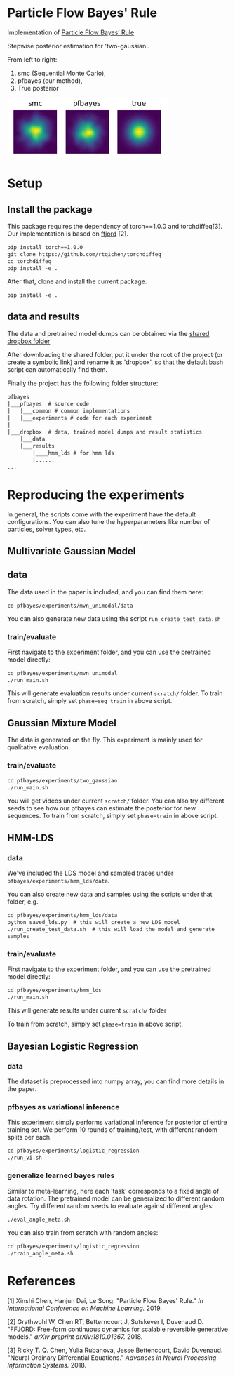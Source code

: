 # Particle Flow Bayes' Rule

Implementation of [Particle Flow Bayes’ Rule](http://proceedings.mlr.press/v97/chen19c.html)

Stepwise posterior estimation for 'two-gaussian'.

From left to right: 
1. smc (Sequential Monte Carlo), 
2. pfbayes (our method), 
3. True posterior

![demo](video/two_gaussian.gif)


# Setup

## Install the package

This package requires the dependency of torch==1.0.0 and torchdiffeq[3].
Our implementation is based on [ffjord](https://github.com/rtqichen/ffjord) [2].

```
pip install torch==1.0.0
git clone https://github.com/rtqichen/torchdiffeq
cd torchdiffeq
pip install -e .
```

After that, clone and install the current package.

```
pip install -e .
```

## data and results

The data and pretrained model dumps can be obtained via the [shared dropbox folder](https://www.dropbox.com/sh/a6bbockuft7bilb/AAAbH_AE1DHkcBkuVNio5IFla?dl=0)

After downloading the shared folder, put it under the root of the project (or create a symbolic link) and rename it as 'dropbox', so that the default bash script can automatically find them.

Finally the project has the following folder structure:
```
pfbayes
|___pfbayes  # source code
|   |___common # common implementations
|   |___experiments # code for each experiment
|
|___dropbox  # data, trained model dumps and result statistics
    |___data  
    |___results 
        |____hmm_lds # for hmm lds
        |......
...
```


# Reproducing the experiments

In general, the scripts come with the experiment have the default configurations. 
You can also tune the hyperparameters like number of particles, solver types, etc. 

## Multivariate Gaussian Model

## data
The data used in the paper is included, and you can find them here:
```
cd pfbayes/experiments/mvn_unimodal/data
```
You can also generate new data using the script `run_create_test_data.sh`

### train/evaluate
First navigate to the experiment folder, and you can use the pretrained model directly:
```
cd pfbayes/experiments/mvn_unimodal
./run_main.sh
```
This will generate evaluation results under current `scratch/` folder.
To train from scratch, simply set `phase=seg_train` in above script. 

## Gaussian Mixture Model
The data is generated on the fly. This experiment is mainly used for qualitative evaluation. 

### train/evaluate
```
cd pfbayes/experiments/two_gaussian
./run_main.sh
```
You will get videos under current `scratch/` folder. You can also try different seeds to see how our pfbayes can estimate the posterior for new sequences. 
To train from scratch, simply set `phase=train` in above script. 


## HMM-LDS

### data
We've included the LDS model and sampled traces under `pfbayes/experiments/hmm_lds/data`. 

You can also create new data and samples using the scripts under that folder, e.g.
```
cd pfbayes/experiments/hmm_lds/data
python saved_lds.py  # this will create a new LDS model
./run_create_test_data.sh  # this will load the model and generate samples
```

### train/evaluate
First navigate to the experiment folder, and you can use
the pretrained model directly:

```
cd pfbayes/experiments/hmm_lds
./run_main.sh
```

This will generate results under current `scratch/` folder

To train from scratch, simply set `phase=train` in above script. 


## Bayesian Logistic Regression

### data
The dataset is preprocessed into numpy array, you can find more details in the paper.

### pfbayes as variational inference

This experiment simply performs variational inference for posterior of entire training set. 
We perform 10 rounds of training/test, with different random splits per each. 

```
cd pfbayes/experiments/logistic_regression
./run_vi.sh
```

### generalize learned bayes rules

Similar to meta-learning, here each 'task' corresponds to a fixed angle of data rotation.
The pretrained model can be generalized to different random angles. Try different random seeds to evaluate against different angles:
```
./eval_angle_meta.sh
```
You can also train from scratch with random angles:
```
cd pfbayes/experiments/logistic_regression
./train_angle_meta.sh
```



# References
[1] Xinshi Chen, Hanjun Dai, Le Song. "Particle Flow Bayes' Rule." *In International Conference on Machine Learning.* 2019.

[2] Grathwohl W, Chen RT, Betterncourt J, Sutskever I, Duvenaud D. "FFJORD: Free-form continuous dynamics for scalable reversible generative models." *arXiv preprint arXiv:1810.01367.* 2018.

[3] Ricky T. Q. Chen, Yulia Rubanova, Jesse Bettencourt, David Duvenaud. "Neural Ordinary Differential Equations." *Advances in Neural Processing Information Systems.* 2018.

